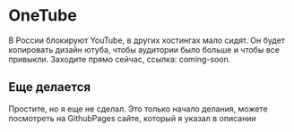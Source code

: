# OneTube
В России блокируют YouTube, в других хостингах мало сидят. Он будет копировать дизайн ютуба, чтобы аудитории было больше и чтобы все привыкли. Заходите прямо сейчас, ссылка: coming-soon.
## Еще делается
Простите, но я еще не сделал. Это только начало делания, можете посмотреть на GithubPages сайте, который я указал в описании

